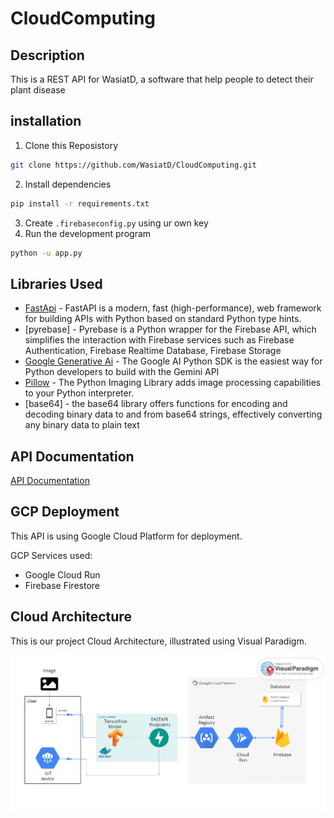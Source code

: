 # CloudComputing

## Description

This is a REST API for WasiatD, a software that help people to detect their plant disease

## installation

1. Clone this Reposistory

```bash
git clone https://github.com/WasiatD/CloudComputing.git
```

2. Install dependencies

```bash
pip install -r requirements.txt
```

3. Create `.firebaseconfig.py` using ur own key
4. Run the development program

```bash
python -u app.py
```

## Libraries Used

- [FastApi](https://fastapi.tiangolo.com) - FastAPI is a modern, fast (high-performance), web framework for building APIs with Python based on standard Python type hints.
- [pyrebase] - Pyrebase is a Python wrapper for the Firebase API, which simplifies the interaction with Firebase services such as Firebase Authentication, Firebase Realtime Database, Firebase Storage
- [Google Generative Ai](https://ai.google.dev/api/python/google/generativeai) - The Google AI Python SDK is the easiest way for Python developers to build with the Gemini API
- [Pillow](https://python-pillow.org/) - The Python Imaging Library adds image processing capabilities to your Python interpreter.
- [base64] - the base64 library offers functions for encoding and decoding binary data to and from base64 strings, effectively converting any binary data to plain text

## API Documentation

[API Documentation](https://documenter.getpostman.com/view/30684465/2sA3XMkPQr)

## GCP Deployment

This API is using Google Cloud Platform for deployment.

GCP Services used:

- Google Cloud Run
- Firebase Firestore

## Cloud Architecture

This is our project Cloud Architecture, illustrated using Visual Paradigm.

![Cloud Architecture](images\Capstone-Diagram-GCP.png)
